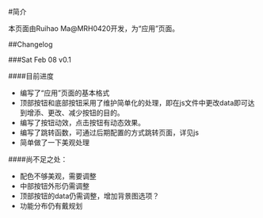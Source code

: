 #简介

本页面由Ruihao Ma@MRH0420开发，为“应用”页面。

##Changelog

###Sat Feb 08 v0.1

####目前进度

- 编写了“应用”页面的基本格式
- 顶部按钮和底部按钮采用了维护简单化的处理，即在js文件中更改data即可达到增添、更改、减少按钮的目的。
- 编写了按钮动效，点击按钮有动态效果。
- 编写了跳转函数，可通过后期配置的方式跳转页面，详见js
- 简单做了一下美观处理

####尚不足之处：

- 配色不够美观，需要调整
- 中部按钮外形仍需调整
- 顶部按钮的data仍需调整，增加背景图选项？
- 功能分布仍有戴规划
